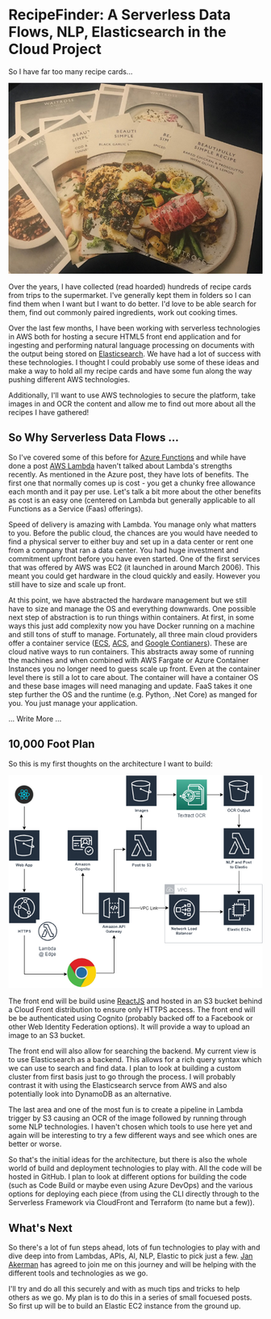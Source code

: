 # RecipeFinder: A Serverless Data Flows, NLP, Elasticsearch in the Cloud Project

So I have far too many recipe cards...

![Too Many Recipe Cards](assets/recipe-cards/recipe-cards.jpg)

Over the years, I have collected (read hoarded) hundreds of recipe cards from trips to the supermarket. I've generally kept them in folders so I can find them when I want but I want to do better. I'd love to be able search for them, find out commonly paired ingredients, work out cooking times.

Over the last few months, I have been working with serverless technologies in AWS both for hosting a secure HTML5 front end application and for ingesting and performing natural language processing on documents with the output being stored on [Elasticsearch](https://www.elastic.co/products/elasticsearch). We have had a lot of success with these technologies. I thought I could probably use some of these ideas and make a way to hold all my recipe cards and have some fun along the way pushing different AWS technologies.

Additionally, I'll want to use AWS technologies to secure the platform, take images in and OCR the content and allow me to find out more about all the recipes I have gathered!

## So Why Serverless Data Flows ...

So I've covered some of this before for [Azure Functions](https://jdunkerley.co.uk/2018/02/06/creating-a-simple-azure-function-in-javascript-with-vs-code/) and while have done a post [AWS Lambda](https://jdunkerley.co.uk/2019/01/08/creating-a-simple-aws-lambda-in-c/) haven't talked about Lambda's strengths recently. As mentioned in the Azure post, they have lots of benefits. The first one that normally comes up is cost - you get a chunky free allowance each month and it pay per use. Let's talk a bit more about the other benefits as cost is an easy one (centered on Lambda but generally applicable to all Functions as a Service (Faas) offerings).

<img src="" style="float:right;" />

Speed of delivery is amazing with Lambda. You manage only what matters to you. Before the public cloud, the chances are you would have needed to find a physical server to either buy and set up in a data center or rent one from a company that ran a data center. You had huge investment and commitment upfront before you have even started. One of the first services that was offered by AWS was EC2 (it launched in around March 2006). This meant you could get hardware in the cloud quickly and easily. However you still have to size and scale up front.

<img src="" style="float:left;" />

At this point, we have abstracted the hardware management but we still have to size and manage the OS and everything downwards. One possible next step of abstraction is to run things within containers. At first, in some ways this just add complexity now you have Docker running on a machine and still tons of stuff to manage. Fortunately, all three main cloud providers offer a container service ([ECS](https://aws.amazon.com/ecs/), [ACS](https://docs.microsoft.com/en-us/azure/container-service/), and [Google Contianers](https://cloud.google.com/compute/docs/containers/)). These are cloud native ways to run containers. This abstracts away some of running the machines and when combined with AWS Fargate or Azure Container Instances you no longer need to guess scale up front. Even at the container level there is still a lot to care about. The container will have a container OS and these base images will need managing and update. FaaS takes it one step further the OS and the runtime (e.g. Python, .Net Core) as manged for you. You just manage your application.

... Write More ...

## 10,000 Foot Plan

So this is my first thoughts on the architecture I want to build:

![Architecture](assets/recipe-cards/RecipeArchitecture.png)

The front end will be build usine [ReactJS](https://reactjs.org/) and hosted in an S3 bucket behind a Cloud Front distribution to ensure only HTTPS access. The front end will be be authenticated using Cognito (probably backed off to a Facebook or other Web Identity Federation options). It will provide a way to upload an image to an S3 bucket.

The front end will also allow for searching the backend. My current view is to use Elasticsearch as a backend. This allows for a rich query syntax which we can use to search and find data. I plan to look at building a custom cluster from first basis just to go through the process. I will probably contrast it with using the Elasticsearch servce from AWS and also potentially look into DynamoDB as an alternative.

The last area and one of the most fun is to create a pipeline in Lambda trigger by S3 causing an OCR of the image followed by running through some NLP technologies. I haven't chosen which tools to use here yet and again will be interesting to try a few different ways and see which ones are better or worse.

So that's the initial ideas for the architecture, but there is also the whole world of build and deployment technologies to play with. All the code will be hosted in GitHub. I plan to look at different options for building the code (such as Code Build or maybe even using Azure DevOps) and the various options for deploying each piece (from using the CLI directly through to the Serverless Framework via CloudFront and Terraform (to name but a few)). 

## What's Next

So there's a lot of fun steps ahead, lots of fun technologies to play with and dive deep into from Lambdas, APIs, AI, NLP, Elastic to pick just a few. [Jan Akerman](https://janakerman.co.uk/) has agreed to join me on this journey and will be helping with the different tools and technologies as we go.

I'll try and do all this securely and with as much tips and tricks to help others as we go. My plan is to do this in a series of small focuesed posts. So first up will be to build an Elastic EC2 instance from the ground up.